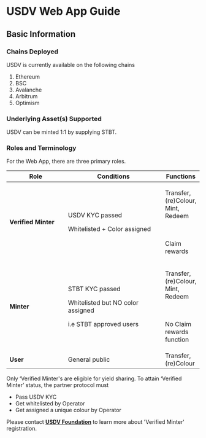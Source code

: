 # USDV Web App Guide

## Basic Information

### Chains Deployed

USDV is currently available on the following chains

1. Ethereum
2. BSC
3. Avalanche
4. Arbitrum
5. Optimism

### Underlying Asset(s) Supported

USDV can be minted 1:1 by supplying STBT.



### Roles and Terminology

For the Web App, there are three primary roles.

<table><thead><tr><th width="166.33333333333331">Role</th><th width="297">Conditions</th><th>Functions</th></tr></thead><tbody><tr><td><strong>Verified Minter</strong></td><td><p>USDV KYC passed</p><p>Whitelisted + Color assigned<br></p></td><td><p>Transfer, (re)Colour, Mint, Redeem</p><p><br></p><p>Claim rewards</p></td></tr><tr><td><strong>Minter</strong></td><td><p>STBT KYC passed</p><p>Whitelisted but NO color assigned</p><p></p><p>i.e STBT approved users</p></td><td><p>Transfer, (re)Colour, Mint, Redeem</p><p><br></p><p>No Claim rewards function</p></td></tr><tr><td><strong>User</strong></td><td>General public</td><td>Transfer, (re)Colour</td></tr></tbody></table>

Only ‘Verified Minter's are eligible for yield sharing. To attain ‘Verified Minter’ status, the partner protocol must

* Pass USDV KYC
* Get whitelisted by Operator
* Get assigned a unique colour by Operator

Please contact [**USDV Foundation**](http://127.0.0.1:5000/u/a9Efm1ynNIXzG0fwfhnv3SQHKyL2) to learn more about 'Verified Minter' registration.
